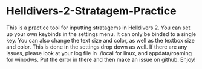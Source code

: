 # Helldivers-2-Stratagem-Practice

This is a practice tool for inputting stratagems in Helldivers 2. You can set up your own keybinds in the settings menu. It can only be binded to a single key. You can also change the text size and color, as well as the textbox size and color. This is done in the settings drop down as well. If there are any issues, please look at your log file in ./local for linux, and appdata/roaming for winodws. Put the error in there and then make an issue on github. Enjoy!
